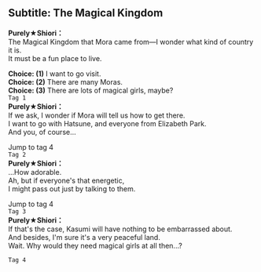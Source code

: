 # 

  
## Subtitle: The Magical Kingdom
  
**Purely★Shiori：**  
The Magical Kingdom that Mora came from—I wonder what kind of country it is.  
It must be a fun place to live.  
  
**Choice: (1)**  I want to go visit.  
**Choice: (2)**  There are many Moras.  
**Choice: (3)**  There are lots of magical girls, maybe?  
`Tag 1`  
**Purely★Shiori：**  
If we ask, I wonder if Mora will tell us how to get there.  
I want to go with Hatsune, and everyone from Elizabeth Park.  
And you, of course...  
  
Jump to tag 4  
`Tag 2`  
**Purely★Shiori：**  
...How adorable.  
Ah, but if everyone's that energetic,  
I might pass out just by talking to them.  
  
Jump to tag 4  
`Tag 3`  
**Purely★Shiori：**  
If that's the case, Kasumi will have nothing to be embarrassed about.  
And besides, I'm sure it's a very peaceful land.  
Wait. Why would they need magical girls at all then...?  
  
`Tag 4`  

